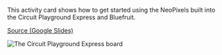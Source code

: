 This activity card shows how to get started using the NeoPixels built into the Circuit Playground Express and Bluefruit.

[Source (Google Slides)](https://docs.google.com/presentation/d/1etoK32aKWcoYuzvjTqHhX4Mv-PE07qdNwsAYccef6VA)

![The Circuit Playground Express board](thumbnail.png)
